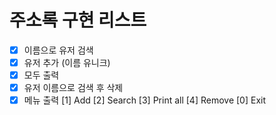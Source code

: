 # 주소록 구현 리스트

- [x] 이름으로 유저 검색
- [x] 유저 추가 (이름 유니크)
- [x] 모두 출력
- [x] 유저 이름으로 검색 후 삭제
- [x] 메뉴 출력 [1] Add [2] Search [3] Print all [4] Remove [0] Exit
